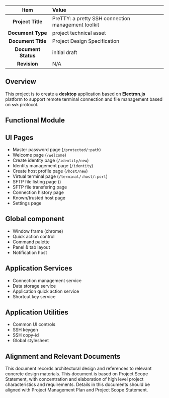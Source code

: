 | Item                     | Value                                              |
|:------------------------:|:---------------------------------------------------|
| **Project Title**        | PreTTY: a pretty SSH connection management toolkit |
| **Document Type**        | project technical asset                            |
| **Document Title**       | Project Design Specification                       |
| **Document Status**      | initial draft                                      |
| **Revision**             | N/A                                                |


## Overview

This project is to create a **desktop** application based on **Electron.js** platform
to support remote terminal connection and file management based on **`ssh`** protocol.


## Functional Module


## UI Pages

* Master password page (`/protected/:path`)
* Welcome page (`/welcome`)
* Create identity page (`/identity/new`)
* Identity management page (`/identity`)
* Create host profile page (`/host/new`)
* Virtual terminal page (`/terminal/:host/:port`)
* SFTP file listing page ()
* SFTP file transfering page
* Connection history page
* Known/trusted host page
* Settings page

## Global component

* Window frame (chrome)
* Quick action control
* Command palette
* Panel & tab layout
* Notification host

## Application Services

* Connection management service
* Data storage service
* Application quick action service
* Shortcut key service

## Application Utilities

* Common UI controls
* SSH keygen
* SSH copy-id
* Global stylesheet




## Alignment and Relevant Documents

This document records architectural design and references to relevant concrete 
design materials. This document is based on Project Scope Statement, with 
concentration and elaboration of high level project characteristics and requirements.
Details in this documents should be aligned with Project Management Plan and Project
Scope Statement.
